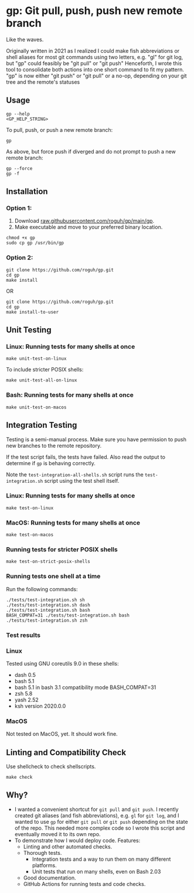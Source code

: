 # gp: Git pull, push, push new remote branch

<!--
EDIT README.template.md, not README.md directly.
Use `make build-readme to update the README file
-->

Like the waves.

Originally written in 2021 as I realized I could make fish abbreviations or
shell aliases for most git commands using two letters, e.g.
"gl" for git log, but "gp" could feasibly be "git pull" or "git push"
Henceforth, I wrote this tool to consolidate both actions into one short
command to fit my pattern.
"gp" is now either "git push" or "git pull" or a no-op, depending on your
git tree and the remote's statuses

## Usage

```
gp --help
<GP_HELP_STRING>
```

To pull, push, or push a new remote branch:

```
gp
```

As above, but force push if diverged and do not prompt to push a new remote branch:

```
gp --force
gp -f
```

## Installation

### Option 1:

1. Download [raw.githubusercontent.com/roguh/gp/main/gp](https://raw.githubusercontent.com/roguh/gp/main/gp).
2. Make executable and move to your preferred binary location.

```
chmod +x gp
sudo cp gp /usr/bin/gp
```

### Option 2:

```
git clone https://github.com/roguh/gp.git
cd gp
make install
```

OR

```
git clone https://github.com/roguh/gp.git
cd gp
make install-to-user
```

## Unit Testing

### Linux: Running tests for many shells at once

```
make unit-test-on-linux
```

To include stricter POSIX shells:

```
make unit-test-all-on-linux
```

### Bash: Running tests for many shells at once

```
make unit-test-on-macos
```

## Integration Testing

Testing is a semi-manual process.
Make sure you have permission to push new branches to the remote repository.

If the test script fails, the tests have failed.
Also read the output to determine if `gp` is behaving correctly.

Note the `test-integration-all-shells.sh` script runs the `test-integration.sh` script using the test shell itself.

### Linux: Running tests for many shells at once

```
make test-on-linux
```

### MacOS: Running tests for many shells at once

```
make test-on-macos
```

### Running tests for stricter POSIX shells

```
make test-on-strict-posix-shells
```

### Running tests one shell at a time

Run the following commands:

```
./tests/test-integration.sh sh
./tests/test-integration.sh dash
./tests/test-integration.sh bash
BASH_COMPAT=31 ./tests/test-integration.sh bash
./tests/test-integration.sh zsh
```

### Test results

### Linux

Tested using GNU coreutils 9.0 in these shells:

- dash 0.5
- bash 5.1
- bash 5.1 in bash 3.1 compatibility mode BASH_COMPAT=31
- zsh 5.8
- yash 2.52
- ksh version 2020.0.0

### MacOS

Not tested on MacOS, yet. It should work fine.

## Linting and Compatibility Check

Use shellcheck to check shellscripts.

```
make check
```

## Why?

- I wanted a convenient shortcut for `git pull` and `git push`.
  I recently created git aliases (and fish abbreviations), e.g. `gl` for `git
  log`, and I wanted to use `gp` for either `git pull` or `git push` depending
  on the state of the repo. This needed more complex code so I wrote this script
  and eventually moved it to its own repo.
- To demonstrate how I would deploy code. Features:
  - Linting and other automated checks.
  - Thorough tests.
    - Integration tests and a way to run them on many different platforms.
    - Unit tests that run on many shells, even on Bash 2.03
  - Good documentation.
  - GitHub Actions for running tests and code checks.
